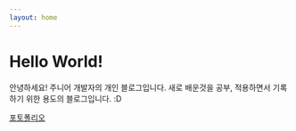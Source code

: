 ```yaml
---
layout: home
---
```

# Hello World!

안녕하세요! 주니어 개발자의 개인 블로그입니다. 새로 배운것을 공부, 적용하면서 기록하기 위한 용도의 블로그입니다. :D

[포토폴리오](_data/PROTFOLIO.pdf)